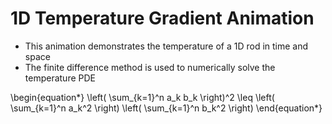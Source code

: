# 1D Temperature Gradient Animation
- This animation demonstrates the temperature of a 1D rod in time and space
- The finite difference method is used to numerically solve the temperature PDE

\begin{equation*}
\left( \sum_{k=1}^n a_k b_k \right)^2 \leq \left( \sum_{k=1}^n a_k^2 \right) \left( \sum_{k=1}^n b_k^2 \right)
\end{equation*}

